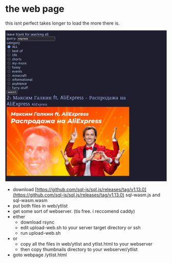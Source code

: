 # the web page

this isnt perfect takes longer to load the more there is.

![noimg](https://github.com/iceyrazor/youtube-playlist-cli/blob/main/web/example-web.png?raw=true)

- download [https://github.com/sql-js/sql.js/releases/tag/v1.13.0](https://github.com/sql-js/sql.js/releases/tag/v1.13.0) sql-wasm.js and sql-wasm.wasm
- put both files in web/ytlist
- get some sort of webserver. (tis free. i reccomend caddy)
- either
    - download rsync
    - edit upload-web.sh to your server target directory or ssh
    - run upload-web.sh
- or
    - copy all the files in web/ytlist and ytlist.html to your webserver
    - then copy thumbnails directory to your webserver/ytlist
- goto webpage /ytlist.html
